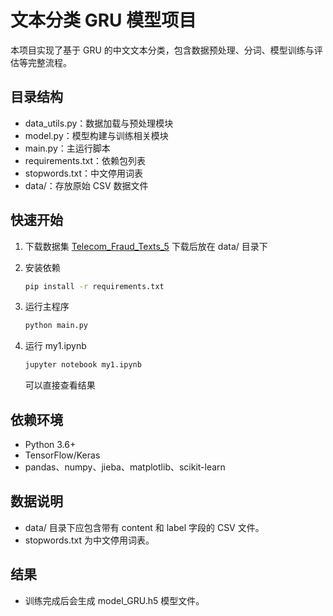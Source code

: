 # 文本分类 GRU 模型项目

本项目实现了基于 GRU 的中文文本分类，包含数据预处理、分词、模型训练与评估等完整流程。

## 目录结构

- data_utils.py：数据加载与预处理模块
- model.py：模型构建与训练相关模块
- main.py：主运行脚本
- requirements.txt：依赖包列表
- stopwords.txt：中文停用词表
- data/：存放原始 CSV 数据文件

## 快速开始

1. 下载数据集
   [Telecom_Fraud_Texts_5](https://github.com/ChangMianRen/Telecom_Fraud_Texts_5)
   下载后放在 data/ 目录下
2. 安装依赖

   ```bash
   pip install -r requirements.txt
   ```

3. 运行主程序

   ```bash
   python main.py
   ```

4. 运行 my1.ipynb
   ```bash
   jupyter notebook my1.ipynb
   ```
   可以直接查看结果

## 依赖环境

- Python 3.6+
- TensorFlow/Keras
- pandas、numpy、jieba、matplotlib、scikit-learn

## 数据说明

- data/ 目录下应包含带有 content 和 label 字段的 CSV 文件。
- stopwords.txt 为中文停用词表。

## 结果

- 训练完成后会生成 model_GRU.h5 模型文件。
